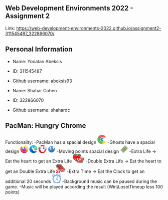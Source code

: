 ## Web Development Environments 2022 - Assignment 2 ##
Link: https://web-development-environments-2022.github.io/assignment2-311545487_322866070/

## Personal Information ##
* Name: Yonatan Abeksis
* ID: 311545487
* Github username: abeksis93



* Name: Shahar Cohen
* ID: 322866070
* Github username: shahardc

## PacMan: Hungry Chrome ##
Functionality:
-PacMan has a spacial design ![alt text](https://github.com/Web-Development-Environments-2022/assignment2-311545487_322866070/blob/main/pics/chrome_pacman_1_r.png?raw=true)
-Ghosts have a spacial design ![alt text](https://github.com/Web-Development-Environments-2022/assignment2-311545487_322866070/blob/main/pics/ghost_firefox_1.png?raw=true) ![alt text](https://github.com/Web-Development-Environments-2022/assignment2-311545487_322866070/blob/main/pics/ghost_edge_1.png?raw=true) ![alt text](https://github.com/Web-Development-Environments-2022/assignment2-311545487_322866070/blob/main/pics/ghost_opera_1.png?raw=true) ![alt text](https://github.com/Web-Development-Environments-2022/assignment2-311545487_322866070/blob/main/pics/ghost_safari_1.png?raw=true)
-Moving points spacial design ![alt text](https://github.com/Web-Development-Environments-2022/assignment2-311545487_322866070/blob/main/pics/candy_ram_1.png?raw=true)
-Extra Life -> Eat the heart to get an Extra Life ![alt text](https://github.com/Web-Development-Environments-2022/assignment2-311545487_322866070/blob/main/pics/extra_life.png?raw=true)
-Double Extra Life -> Eat the heart to get an Double Extra Life ![alt text](https://github.com/Web-Development-Environments-2022/assignment2-311545487_322866070/blob/main/pics/double_extra_life.png?raw=true)
-Extra Time -> Eat the Clock to get an additional 20 seconds ![alt text](https://github.com/Web-Development-Environments-2022/assignment2-311545487_322866070/blob/main/pics/clock.png?raw=true)
-Background music can be paused during the game. 
-Music will be played according the result (Win\Lose\Timeup less 100 points)
